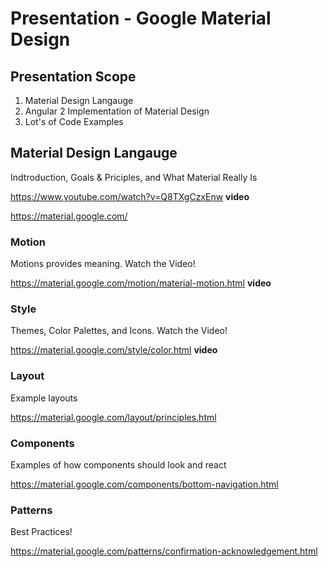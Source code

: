 # Presentation - Google Material Design

## Presentation Scope

1. Material Design Langauge
2. Angular 2 Implementation of Material Design
3. Lot's of Code Examples

## Material Design Langauge
Indtroduction, Goals & Priciples, and What Material Really Is

https://www.youtube.com/watch?v=Q8TXgCzxEnw **video**

https://material.google.com/

### Motion
Motions provides meaning. Watch the Video!

https://material.google.com/motion/material-motion.html **video**

### Style
Themes, Color Palettes, and Icons.  Watch the Video!

https://material.google.com/style/color.html **video**

### Layout
Example layouts

https://material.google.com/layout/principles.html

### Components
Examples of how components should look and react

https://material.google.com/components/bottom-navigation.html

### Patterns
Best Practices!

https://material.google.com/patterns/confirmation-acknowledgement.html

